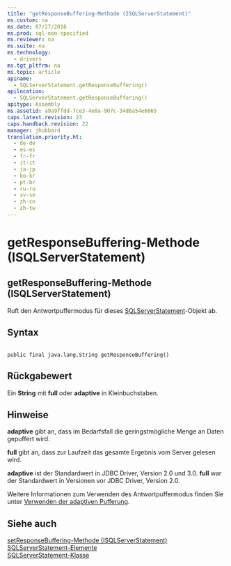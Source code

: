 ```yaml
---
title: "getResponseBuffering-Methode (ISQLServerStatement)"
ms.custom: na
ms.date: 07/27/2016
ms.prod: sql-non-specified
ms.reviewer: na
ms.suite: na
ms.technology: 
  - drivers
ms.tgt_pltfrm: na
ms.topic: article
apiname: 
  - SQLServerStatement.getResponseBuffering()
apilocation: 
  - SQLServerStatement.getResponseBuffering()
apitype: Assembly
ms.assetid: a9a9ffdd-7ce3-4e0a-907c-34d6a54e6865
caps.latest.revision: 23
caps.handback.revision: 22
manager: jhubbard
translation.priority.ht: 
  - de-de
  - es-es
  - fr-fr
  - it-it
  - ja-jp
  - ko-kr
  - pt-br
  - ru-ru
  - sv-se
  - zh-cn
  - zh-tw
---
```

# getResponseBuffering-Methode (ISQLServerStatement)
    
## getResponseBuffering\-Methode \(ISQLServerStatement\)  
 Ruft den Antwortpuffermodus für dieses [SQLServerStatement](../content/SQLServerStatement-Class.md)\-Objekt ab.  
  
## Syntax  
  
```  
  
public final java.lang.String getResponseBuffering()  
```  
  
## Rückgabewert  
 Ein **String** mit **full** oder **adaptive** in Kleinbuchstaben.  
  
## Hinweise  
 **adaptive** gibt an, dass im Bedarfsfall die geringstmögliche Menge an Daten gepuffert wird.  
  
 **full** gibt an, dass zur Laufzeit das gesamte Ergebnis vom Server gelesen wird.  
  
 **adaptive** ist der Standardwert in JDBC Driver, Version 2.0 und 3.0. **full** war der Standardwert in Versionen vor JDBC Driver, Version 2.0.  
  
 Weitere Informationen zum Verwenden des Antwortpuffermodus finden Sie unter [Verwenden der adaptiven Pufferung](../content/Using-Adaptive-Buffering.md).  
  
## Siehe auch  
 [setResponseBuffering-Methode &#40;ISQLServerStatement&#41;](../content/setResponseBuffering-Method--SQLServerStatement-.md)   
 [SQLServerStatement-Elemente](../content/SQLServerStatement-Members.md)   
 [SQLServerStatement-Klasse](../content/SQLServerStatement-Class.md)  
  
  